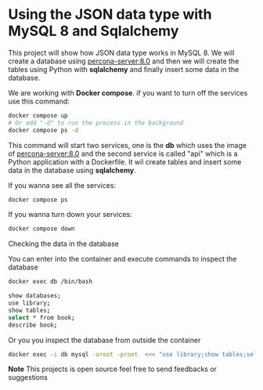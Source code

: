 # Using the JSON data type with MySQL 8 and Sqlalchemy

This project will show how JSON data type works in MySQL 8.
We will create a database using [percona-server:8.0](https://hub.docker.com/r/percona/percona-server/tags) and then we will create the tables using Python with **sqlalchemy** and finally insert some data in the database.

We are working with **Docker compose**. if you want to turn off the services use this command:

```bash
docker compose up
# Or add "-d" to run the process in the background
docker compose ps -d
```

This command will start two services, one is the **db** which uses the image of [percona-server:8.0](https://hub.docker.com/r/percona/percona-server/tags) and the second service is called "api" which is a Python application with a Dockerfile. It wil create tables and insert some data in the database using **sqlalchemy**.

If you wanna see all the services:

```bash
docker compose ps

```

If you wanna turn down your services:

```bash
docker compose down
```

Checking the data in the database

You can enter into the container and execute commands to inspect the database

```bash
docker exec db /bin/bash
```

```bash
show databases;
use library;
show tables;
select * from book;
describe book;
```

Or you you inspect the database from outside the container

```bash
docker exec -i db mysql -uroot -proot  <<< "use library;show tables;select * from book;describe book;"
```

**Note** This projects is open source feel free to send feedbacks or suggestions
